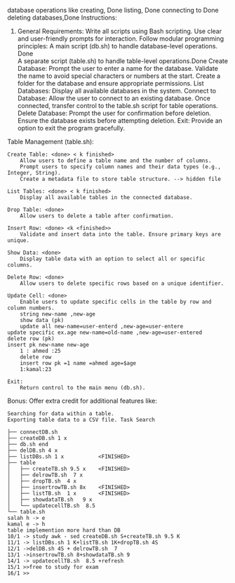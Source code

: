 database operations like 
creating, Done 
listing, Done 
connecting to  Done 
deleting databases,Done 
Instructions: 
1. General Requirements: 
Write all scripts using Bash scripting.
Use clear and user-friendly prompts for interaction. 
Follow modular programming principles:
A main script (db.sh) to handle database-level operations. Done  
A separate script (table.sh) to handle table-level operations.Done 
Create Database: <done> 
        Prompt the user to enter a name for the database. 
        Validate the name to avoid special characters or numbers at the start. 
        Create a folder for the database and ensure appropriate permissions. 
List Databases:<done> 
        Display all available databases in the system. 
Connect to Database:<done> 
        Allow the user to connect to an existing database. 
        Once connected, transfer control to the table.sh script for table operations. 
Delete Database:<done> 
        Prompt the user for confirmation before deletion. 
        Ensure the database exists before attempting deletion. 
Exit: 
Provide an option to exit the program gracefully. 
 
Table Management (table.sh): 
 
    Create Table: <done> < k finished>
        Allow users to define a table name and the number of columns. 
        Prompt users to specify column names and their data types (e.g., Integer, String). 
        Create a metadata file to store table structure. --> hidden file
        
    List Tables: <done> < k finished>
        Display all available tables in the connected database.
        
    Drop Table: <done>
        Allow users to delete a table after confirmation. 
    
    Insert Row: <done> <k <finished>> 
        Validate and insert data into the table. Ensure primary keys are unique.
        
    Show Data: <done> 
        Display table data with an option to select all or specific columns. 
        
    Delete Row: <done>
        Allow users to delete specific rows based on a unique identifier. 

    Update Cell: <done>
        Enable users to update specific cells in the table by row and column numbers.
        string new-name ,new-age 
        show data (pk)
        update all new-name=user-enterd ,new-age=user-entere
	update specific ex.age new-name=old-name ,new-age=user-entered 
	delete row (pk)
	insert pk new-name new-age
        1 : ahmed :25
        delete row 
        insert row pk =1 name =ahmed age=$age  
        1:kamal:23

    Exit: 
        Return control to the main menu (db.sh). 
 
Bonus: 
Offer extra credit for additional features like: 

    Searching for data within a table.  
    Exporting table data to a CSV file. Task Search 
    
    ├── connectDB.sh
	├── createDB.sh 1 x
	├── db.sh end
	├── delDB.sh 4 x
	├── listDBs.sh 1 x           <FINISHED>
	├── table
	│   ├── createTB.sh 9.5 x    <FINISHED>
	│   ├── delrowTB.sh  7 x
	│   ├── dropTB.sh  4 x  
	│   ├── insertrowTB.sh 8x    <FINISHED>
	│   ├── listTB.sh  1 x       <FINISHED>
	│   ├── showdataTB.sh   9 x
	│   └── updatecellTB.sh  8.5
	└── table.sh
    salah h -> e
    kamal e -> h
    table implemention more hard than DB 
    10/1 -> study awk - sed createDB.sh S+createTB.sh 9.5 K
    11/1 -> listDBs.sh 1 K+listTB.sh 1K+dropTB.sh 4S 
    12/1 ->delDB.sh 4S + delrowTB.sh  7
    13/1 ->insertrowTB.sh 8+showdataTB.sh 9
    14/1 -> updatecellTB.sh  8.5 +refresh
    15/1 >>free to study for exam 
    16/1 >> 
    